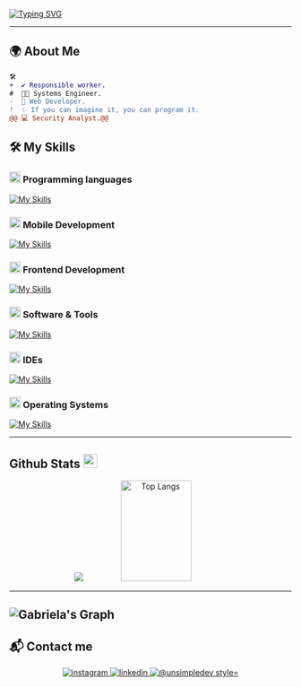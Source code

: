 [![Typing SVG](https://readme-typing-svg.herokuapp.com/?color=FF3670&size=35&center=true&vCenter=true&width=1000&lines=Welcome+to+my+GitHub+profile!;My+name+is+Gabriela+Espinosa;I%27m+a+Systems+Engineer)](https://git.io/typing-svg)

------

## 🌍 About Me
  <!-- Description -->
```diff
🛠️ 
+  ✔️ Responsible worker.
#  👨‍💻 Systems Engineer.
-  🚀 Web Developer.
!  ✨ If you can imagine it, you can program it. 
@@ 💻 Security Analyst.@@
```


## 🛠️ My Skills

<!-- Two-column layout using HTML -->

### <picture> <img src = "https://github.com/7oSkaaa/7oSkaaa/blob/main/Images/Programming_Languages.gif?raw=true" width = 20px>  </picture> Programming languages

[![My Skills](https://skillicons.dev/icons?i=js,java,python)](https://skillicons.dev)

### <picture> <img src = "https://github.com/7oSkaaa/7oSkaaa/blob/main/Images/CP_PS.gif" width = 20px>  </picture> Mobile Development
[![My Skills](https://skillicons.dev/icons?i=react)](https://skillicons.dev)

### <picture> <img src = "https://github.com/7oSkaaa/7oSkaaa/blob/main/Images/Front_End.gif" width = 20px>  </picture> Frontend Development

[![My Skills](https://skillicons.dev/icons?i=js,html,css,react)](https://skillicons.dev)

### <picture> <img align0="right" src = "https://github.com/7oSkaaa/7oSkaaa/blob/main/Images/Software_Tools.gif?raw=true" width = 20px>  </picture> Software & Tools

[![My Skills](https://skillicons.dev/icons?i=git,github)](https://skillicons.dev)


### <picture> <img src = "https://github.com/7oSkaaa/7oSkaaa/blob/main/Images/IDEs.gif?raw=true" width = 20px>  </picture> IDEs
[![My Skills](https://skillicons.dev/icons?i=vscode,pycharm)](https://skillicons.dev)


### <picture> <img src = "https://github.com/7oSkaaa/7oSkaaa/blob/main/Images/OS.gif?raw=true" width = 20px>  </picture> Operating Systems
[![My Skills](https://skillicons.dev/icons?i=windows,kali)](https://skillicons.dev)


</td>

------
## Github Stats <img src="https://media.giphy.com/media/cj87CxfRtrUifF3Ryk/giphy.gif" width="25px">

<div align="center">
  <img src="https://github-readme-stats.vercel.app/api?username=Gabriela359&show_icons=true&theme=algolia"/>
  <img src="https://github-readme-stats.vercel.app/api/top-langs/?username=Gabriela359&layout=compact&theme=algolia" alt="Top Langs" width="50%" height="180em" />
</div>

------ 
![Gabriela's Graph](https://github-readme-activity-graph.vercel.app/graph?username=Gabriela359&custom_title=Gabriela's%20GitHub%20Activity%20Graph&bg_color=0d1017&color=e8edf3&line=e8edf3&point=e8edf3&area_color=FFFFFF&title_color=FFFFFF&area=true)
------

## 📬 Contact me

<p align=center>
    <a href="https://www.instagram.com/359.gaby/" target="_blank">
        <img src="https://skillicons.dev/icons?i=instagram" alt=instagram style="margin-bottom: 5px;" />
    </a>
    <a href="https://www.linkedin.com/in/mar%C3%ADa-espinosa-b1b172272/" target="_blank">
        <img src="https://skillicons.dev/icons?i=linkedin" alt=linkedin style="margin-bottom: 5px;" />
    </a>
    <a href = "mariaespinosa0816@gmail.com" target="blank">
      <img src="https://skillicons.dev/icons?i=gmail" alt="@unsimpledev style="margin-bottom: 5px;"  />
    </a>
</p>
